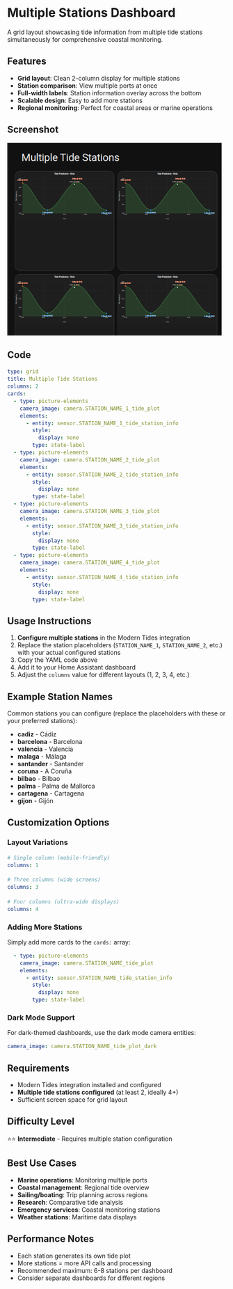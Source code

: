 # Multiple Stations Dashboard

A grid layout showcasing tide information from multiple tide stations simultaneously for comprehensive coastal monitoring.

## Features

- **Grid layout**: Clean 2-column display for multiple stations
- **Station comparison**: View multiple ports at once
- **Full-width labels**: Station information overlay across the bottom
- **Scalable design**: Easy to add more stations
- **Regional monitoring**: Perfect for coastal areas or marine operations

## Screenshot

![Multiple Stations Dashboard](preview.png)

## Code

```yaml
type: grid
title: Multiple Tide Stations
columns: 2
cards:
  - type: picture-elements
    camera_image: camera.STATION_NAME_1_tide_plot
    elements:
      - entity: sensor.STATION_NAME_1_tide_station_info
        style:
          display: none
        type: state-label
  - type: picture-elements
    camera_image: camera.STATION_NAME_2_tide_plot
    elements:
      - entity: sensor.STATION_NAME_2_tide_station_info
        style:
          display: none
        type: state-label
  - type: picture-elements
    camera_image: camera.STATION_NAME_3_tide_plot
    elements:
      - entity: sensor.STATION_NAME_3_tide_station_info
        style:
          display: none
        type: state-label
  - type: picture-elements
    camera_image: camera.STATION_NAME_4_tide_plot
    elements:
      - entity: sensor.STATION_NAME_4_tide_station_info
        style:
          display: none
        type: state-label
```

## Usage Instructions

1. **Configure multiple stations** in the Modern Tides integration
2. Replace the station placeholders (`STATION_NAME_1`, `STATION_NAME_2`, etc.) with your actual configured stations
3. Copy the YAML code above
4. Add it to your Home Assistant dashboard
5. Adjust the `columns` value for different layouts (1, 2, 3, 4, etc.)

## Example Station Names

Common stations you can configure (replace the placeholders with these or your preferred stations):

- **cadiz** - Cádiz
- **barcelona** - Barcelona  
- **valencia** - Valencia
- **malaga** - Málaga
- **santander** - Santander
- **coruna** - A Coruña
- **bilbao** - Bilbao
- **palma** - Palma de Mallorca
- **cartagena** - Cartagena
- **gijon** - Gijón

## Customization Options

### Layout Variations

```yaml
# Single column (mobile-friendly)
columns: 1

# Three columns (wide screens)
columns: 3

# Four columns (ultra-wide displays)
columns: 4
```

### Adding More Stations

Simply add more cards to the `cards:` array:

```yaml
  - type: picture-elements
    camera_image: camera.STATION_NAME_tide_plot
    elements:
      - entity: sensor.STATION_NAME_tide_station_info
        style:
          display: none
        type: state-label
```

### Dark Mode Support

For dark-themed dashboards, use the dark mode camera entities:

```yaml
camera_image: camera.STATION_NAME_tide_plot_dark
```

## Requirements

- Modern Tides integration installed and configured
- **Multiple tide stations configured** (at least 2, ideally 4+)
- Sufficient screen space for grid layout

## Difficulty Level

⭐⭐ **Intermediate** - Requires multiple station configuration

## Best Use Cases

- **Marine operations**: Monitoring multiple ports
- **Coastal management**: Regional tide overview
- **Sailing/boating**: Trip planning across regions
- **Research**: Comparative tide analysis
- **Emergency services**: Coastal monitoring stations
- **Weather stations**: Maritime data displays

## Performance Notes

- Each station generates its own tide plot
- More stations = more API calls and processing
- Recommended maximum: 6-8 stations per dashboard
- Consider separate dashboards for different regions
